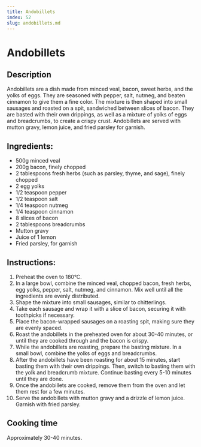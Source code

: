 ```yaml
---
title: Andobillets
index: 52
slug: andobillets.md
---
```


# Andobillets

## Description
Andobillets are a dish made from minced veal, bacon, sweet herbs, and the yolks of eggs. They are seasoned with pepper, salt, nutmeg, and beaten cinnamon to give them a fine color. The mixture is then shaped into small sausages and roasted on a spit, sandwiched between slices of bacon. They are basted with their own drippings, as well as a mixture of yolks of eggs and breadcrumbs, to create a crispy crust. Andobillets are served with mutton gravy, lemon juice, and fried parsley for garnish.

## Ingredients:
- 500g minced veal
- 200g bacon, finely chopped
- 2 tablespoons fresh herbs (such as parsley, thyme, and sage), finely chopped
- 2 egg yolks
- 1/2 teaspoon pepper
- 1/2 teaspoon salt
- 1/4 teaspoon nutmeg
- 1/4 teaspoon cinnamon
- 8 slices of bacon
- 2 tablespoons breadcrumbs
- Mutton gravy
- Juice of 1 lemon
- Fried parsley, for garnish

## Instructions:
1. Preheat the oven to 180°C.
2. In a large bowl, combine the minced veal, chopped bacon, fresh herbs, egg yolks, pepper, salt, nutmeg, and cinnamon. Mix well until all the ingredients are evenly distributed.
3. Shape the mixture into small sausages, similar to chitterlings.
4. Take each sausage and wrap it with a slice of bacon, securing it with toothpicks if necessary.
5. Place the bacon-wrapped sausages on a roasting spit, making sure they are evenly spaced.
6. Roast the andobillets in the preheated oven for about 30-40 minutes, or until they are cooked through and the bacon is crispy.
7. While the andobillets are roasting, prepare the basting mixture. In a small bowl, combine the yolks of eggs and breadcrumbs.
8. After the andobillets have been roasting for about 15 minutes, start basting them with their own drippings. Then, switch to basting them with the yolk and breadcrumb mixture. Continue basting every 5-10 minutes until they are done.
9. Once the andobillets are cooked, remove them from the oven and let them rest for a few minutes.
10. Serve the andobillets with mutton gravy and a drizzle of lemon juice. Garnish with fried parsley.

## Cooking time
Approximately 30-40 minutes.